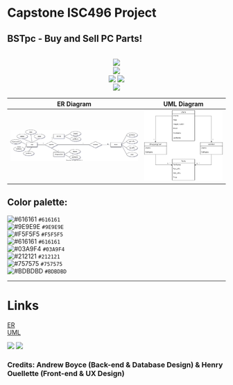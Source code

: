# Capstone ISC496 Project
## BSTpc - Buy and Sell PC Parts!
<br/>
<div align="center">
<a href="https://github.com/aboyce3/BSTpc-ISC-496-/releases">
<img src = "https://badgen.net/github/release/aboyce3/BSTpc-ISC-496-?cache=300"/></a>
<br/>
<a href="https://github.com/aboyce3/BSTpc-ISC-496-/issues">
<img src = "https://badgen.net/github/issues/aboyce3/BSTpc-ISC-496-?cache=300"/></a>
<br/>
<a href="https://github.com/aboyce3/BSTpc-ISC-496-/commits">
<img src = "https://badgen.net/github/commits/aboyce3/BSTpc-ISC-496-/main?cache=300"/></a>
<a href="https://github.com/aboyce3/BSTpc-ISC-496-/commits">
<img src = "https://badgen.net/github/last-commit/aboyce3/BSTpc-ISC-496-/main?cache=300"/></a>
<br/>
<a href="https://github.com/aboyce3/BSTpc-ISC-496-/graphs/contributors">
<img src = "https://badgen.net/github/contributors/aboyce3/BSTpc-ISC-496-?cache=300"/></a>
</div>

| ER Diagram | UML Diagram |
| ---------- | ----------- |
| ![ER] | ![UML] |

## Color palette:

![#616161](https://via.placeholder.com/15/616161/000000?text=+) `#616161`<br />
![#9E9E9E](https://via.placeholder.com/15/9E9E9E/000000?text=+) `#9E9E9E`<br />
![#F5F5F5](https://via.placeholder.com/15/F5F5F5/000000?text=+) `#F5F5F5`<br />
![#616161](https://via.placeholder.com/15/212121/000000?text=+) `#616161`<br />
![#03A9F4](https://via.placeholder.com/15/03A9F4/000000?text=+) `#03A9F4`<br />
![#212121](https://via.placeholder.com/15/212121/000000?text=+) `#212121`<br />
![#757575](https://via.placeholder.com/15/757575/000000?text=+) `#757575`<br />
![#BDBDBD](https://via.placeholder.com/15/BDBDBD/000000?text=+) `#BDBDBD`<br />
<hr/>

# Links

[ER](https://github.com/aboyce3/BSTpc-ISC-496-/blob/main/Diagrams/ERDiagram.svg)<br/>
[UML](https://github.com/aboyce3/BSTpc-ISC-496-/blob/main/Diagrams/BST_Parts_UML.png)

[UML]: https://github.com/aboyce3/BSTpc-ISC-496-/blob/main/Diagrams/BST_Parts_UML.png
[ER]: https://github.com/aboyce3/BSTpc-ISC-496-/blob/main/Diagrams/ERDiagram.svg

<img src = "https://badgen.net/github/tag/aboyce3/BSTpc-ISC-496-?cache=300"/>
<a href="https://discord.gg/dZCPrPA">
<img src = "https://badgen.net/badge/icon/Join Our Discord?icon=discord&label?cache=300"></a>

### Credits: Andrew Boyce (Back-end & Database Design) & Henry Ouellette (Front-end & UX Design)